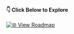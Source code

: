 #### 👇 Click Below to Explore

[![🌐 View Roadmap](https://img.shields.io/badge/Roadmap-Live%20Site-0A192F?style=for-the-badge&logo=github&logoColor=white)](https://anubhavy-05.github.io/portfolio/index.html)
